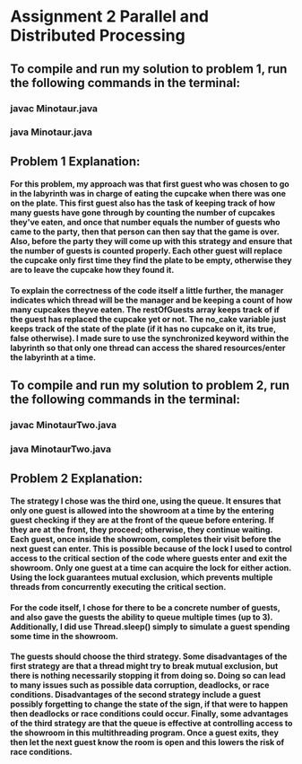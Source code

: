 # Assignment 2 Parallel and Distributed Processing

## To compile and run my solution to problem 1, run the following commands in the terminal:

### javac Minotaur.java

### java Minotaur.java

## Problem 1 Explanation:

#### For this problem, my approach was that first guest who was chosen to go in the labyrinth was in charge of eating the cupcake when there was one on the plate. This first guest also has the task of keeping track of how many guests have gone through by counting the number of cupcakes they've eaten, and once that number equals the number of guests who came to the party, then that person can then say that the game is over. Also, before the party they will come up with this strategy and ensure that the number of guests is counted properly. Each other guest will replace the cupcake only first time they find the plate to be empty, otherwise they are to leave the cupcake how they found it.

#### To explain the correctness of the code itself a little further, the manager indicates which thread will be the manager and be keeping a count of how many cupcakes theyve eaten. The restOfGuests array keeps track of if the guest has replaced the cupcake yet or not. The no_cake variable just keeps track of the state of the plate (if it has no cupcake on it, its true, false otherwise). I made sure to use the synchronized keyword within the labyrinth so that only one thread can access the shared resources/enter the labyrinth at a time.

## To compile and run my solution to problem 2, run the following commands in the terminal:

### javac MinotaurTwo.java

### java MinotaurTwo.java

## Problem 2 Explanation:

#### The strategy I chose was the third one, using the queue. It ensures that only one guest is allowed into the showroom at a time by the entering guest checking if they are at the front of the queue before entering. If they are at the front, they proceed; otherwise, they continue waiting. Each guest, once inside the showroom, completes their visit before the next guest can enter. This is possible because of the lock I used to control access to the critical section of the code where guests enter and exit the showroom. Only one guest at a time can acquire the lock for either action. Using the lock guarantees mutual exclusion, which prevents multiple threads from concurrently executing the critical section.

#### For the code itself, I chose for there to be a concrete number of guests, and also gave the guests the ability to queue multiple times (up to 3). Additionally, I did use Thread.sleep() simply to simulate a guest spending some time in the showroom.

#### The guests should choose the third strategy. Some disadvantages of the first strategy are that a thread might try to break mutual exclusion, but there is nothing necessarily stopping it from doing so. Doing so can lead to many issues such as possible data corruption, deadlocks, or race conditions. Disadvantages of the second strategy include a guest possibly forgetting to change the state of the sign, if that were to happen then deadlocks or race conditions could occur. Finally, some advantages of the third strategy are that the queue is effective at controlling access to the showroom in this multithreading program. Once a guest exits, they then let the next guest know the room is open and this lowers the risk of race conditions.
